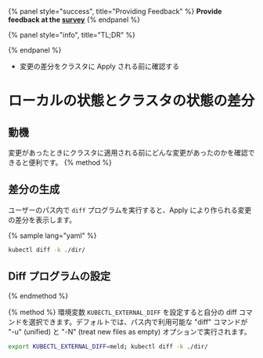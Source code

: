 {% panel style="success", title="Providing Feedback" %}
**Provide feedback at the [survey](https://www.surveymonkey.com/r/JH35X82)**
{% endpanel %}

{% panel style="info", title="TL;DR" %}

{% endpanel %}
- 変更の差分をクラスタに Apply される前に確認する

# ローカルの状態とクラスタの状態の差分

## 動機

変更があったときにクラスタに適用される前にどんな変更があったのかを確認できると便利です。
{% method %}

## 差分の生成

ユーザーのパス内で `diff` プログラムを実行すると、Apply により作られる変更の差分を表示します。

{% sample lang="yaml" %}
```sh
kubectl diff -k ./dir/
```

## Diff プログラムの設定
{% endmethod %}

{% method %}
環境変数 `KUBECTL_EXTERNAL_DIFF` を設定すると自分の diff コマンドを選択できます。デフォルトでは、パス内で利用可能な "diff" コマンドが "-u" (unified) と "-N" (treat new files as empty) オプションで実行されます。

```sh
export KUBECTL_EXTERNAL_DIFF=meld; kubectl diff -k ./dir/
```
